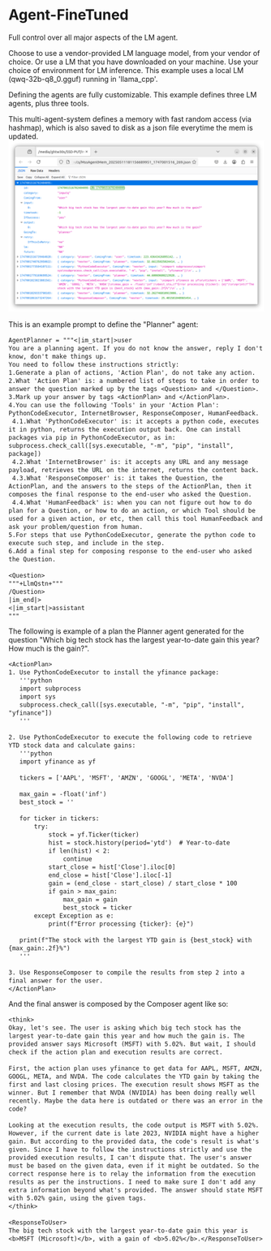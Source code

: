 # Agent-FineTuned
Full control over all major aspects of the LM agent.

Choose to use a vendor-provided LM language model, from your vendor of choice. 
Or use a LM that you have downloaded on your machine. Use your choice of environment for LM inference. 
This example uses a local LM (qwq-32b-q8_0.gguf) running in 'llama_cpp'.

Defining the agents are fully customizable.
This example defines three LM agents, plus three tools.

This multi-agent-system defines a memory with fast random access (via hashmap), which is also saved to disk as a json file everytime the mem is updated.
![agent memory as json file](https://github.com/mirsiadaty/Agent-FineTuned/blob/main/Screenshot%20from%202025-05-11%2018-53-40.png)

This is an example prompt to define the "Planner" agent:
```
AgentPlanner = """<|im_start|>user
You are a planning agent. If you do not know the answer, reply I don't know, don't make things up.
You need to follow these instructions strictly:
1.Generate a plan of actions, 'Action Plan', do not take any action.
2.What 'Action Plan' is: a numbered list of steps to take in order to answer the question marked up by the tags <Question> and </Question>.
3.Mark up your answer by tags <ActionPlan> and </ActionPlan>.
4.You can use the following 'Tools' in your 'Action Plan': PythonCodeExecutor, InternetBrowser, ResponseComposer, HumanFeedback.
 4.1.What 'PythonCodeExecutor' is: it accepts a python code, executes it in python, returns the execution output back. One can install packages via pip in PythonCodeExecutor, as in: subprocess.check_call([sys.executable, "-m", "pip", "install", package])
 4.2.What 'InternetBrowser' is: it accepts any URL and any message payload, retrieves the URL on the internet, returns the content back.
 4.3.What 'ResponseComposer' is: it takes the Question, the ActionPlan, and the answers to the steps of the ActionPlan, then it composes the final response to the end-user who asked the Question.
 4.4.What 'HumanFeedback' is: when you can not figure out how to do plan for a Question, or how to do an action, or which Tool should be used for a given action, or etc, then call this tool HumanFeedback and ask your problem/question from human.
5.For steps that use PythonCodeExecutor, generate the python code to execute such step, and include in the step.
6.Add a final step for composing response to the end-user who asked the Question.

<Question>
"""+LlmQstn+"""
/Question>
|im_end|>
<|im_start|>assistant
"""
```

The following is example of a plan the Planner agent generated for the question "Which big tech stock has the largest year-to-date gain this year? How much is the gain?".
```
<ActionPlan>
1. Use PythonCodeExecutor to install the yfinance package:
   '''python
   import subprocess
   import sys
   subprocess.check_call([sys.executable, "-m", "pip", "install", "yfinance"])
   '''

2. Use PythonCodeExecutor to execute the following code to retrieve YTD stock data and calculate gains:
   '''python
   import yfinance as yf

   tickers = ['AAPL', 'MSFT', 'AMZN', 'GOOGL', 'META', 'NVDA']

   max_gain = -float('inf')
   best_stock = ''

   for ticker in tickers:
       try:
           stock = yf.Ticker(ticker)
           hist = stock.history(period='ytd')  # Year-to-date
           if len(hist) < 2:
               continue
           start_close = hist['Close'].iloc[0]
           end_close = hist['Close'].iloc[-1]
           gain = (end_close - start_close) / start_close * 100
           if gain > max_gain:
               max_gain = gain
               best_stock = ticker
       except Exception as e:
           print(f"Error processing {ticker}: {e}")

   print(f"The stock with the largest YTD gain is {best_stock} with {max_gain:.2f}%")
   '''

3. Use ResponseComposer to compile the results from step 2 into a final answer for the user.
</ActionPlan>
```

And the final answer is composed by the Composer agent like so:
```
<think>
Okay, let's see. The user is asking which big tech stock has the largest year-to-date gain this year and how much the gain is. The provided answer says Microsoft (MSFT) with 5.02%. But wait, I should check if the action plan and execution results are correct.

First, the action plan uses yfinance to get data for AAPL, MSFT, AMZN, GOOGL, META, and NVDA. The code calculates the YTD gain by taking the first and last closing prices. The execution result shows MSFT as the winner. But I remember that NVDA (NVIDIA) has been doing really well recently. Maybe the data here is outdated or there was an error in the code?

Looking at the execution results, the code output is MSFT with 5.02%. However, if the current date is late 2023, NVIDIA might have a higher gain. But according to the provided data, the code's result is what's given. Since I have to follow the instructions strictly and use the provided execution results, I can't dispute that. The user's answer must be based on the given data, even if it might be outdated. So the correct response here is to relay the information from the execution results as per the instructions. I need to make sure I don't add any extra information beyond what's provided. The answer should state MSFT with 5.02% gain, using the given tags.
</think>

<ResponseToUser>
The big tech stock with the largest year-to-date gain this year is <b>MSFT (Microsoft)</b>, with a gain of <b>5.02%</b>.</ResponseToUser>
```
